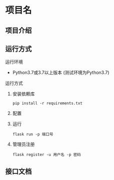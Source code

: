 # 项目名

## 项目介绍


## 运行方式
运行环境
- Python3.7或3.7以上版本 (测试环境为Python3.7)

运行方式
1. 安装依赖库
    ```
    pip install -r requirements.txt
    ```
2. 配置

3. 运行
    ```
    flask run -p 端口号 
    ```
4. 管理员注册
    ```
    flask register -u 用户名 -p 密码
    ```
## 接口文档

